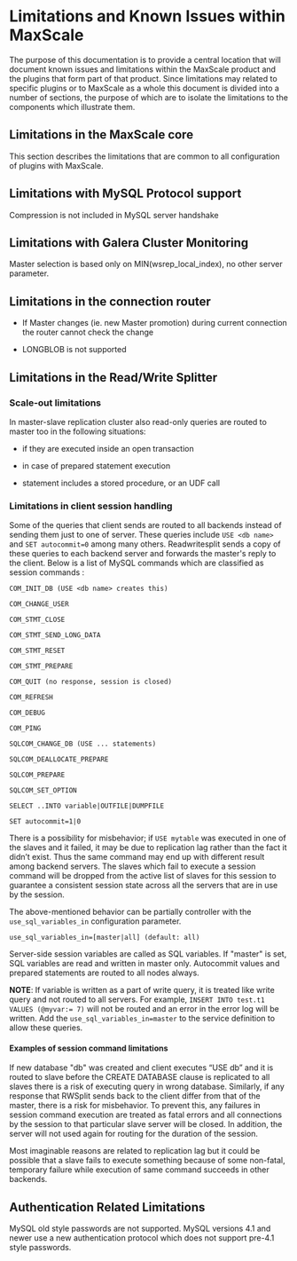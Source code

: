 # Limitations and Known Issues within MaxScale

The purpose of this documentation is to provide a central location that will document known issues and limitations within the MaxScale product and the plugins that form part of that product. Since limitations may related to specific plugins or to MaxScale as a whole this document is divided into a number of sections, the purpose of which are to isolate the limitations to the components which illustrate them.

## Limitations in the MaxScale core

This section describes the limitations that are common to all configuration of plugins with MaxScale.

## Limitations with MySQL Protocol support

Compression is not included in MySQL server handshake

## Limitations with Galera Cluster Monitoring

Master selection is based only on MIN(wsrep_local_index), no other server parameter.

## Limitations in the connection router

* If Master changes (ie. new Master promotion) during current connection the router cannot check the change

* LONGBLOB is not supported

## Limitations in the Read/Write Splitter

### Scale-out limitations

In master-slave replication cluster also read-only queries are routed to master too in the following situations:

* if they are executed inside an open transaction

* in case of prepared statement execution

* statement includes a stored procedure, or an UDF call

### Limitations in client session handling

Some of the queries that client sends are routed to all backends instead of sending them just to one of server. These queries include `USE <db name>` and `SET autocommit=0` among many others. Readwritesplit sends a copy of these queries to each backend server and forwards the master's reply to the client. Below is a list of MySQL commands which are classified as session commands :

```
COM_INIT_DB (USE <db name> creates this)

COM_CHANGE_USER

COM_STMT_CLOSE

COM_STMT_SEND_LONG_DATA

COM_STMT_RESET

COM_STMT_PREPARE

COM_QUIT (no response, session is closed)

COM_REFRESH

COM_DEBUG

COM_PING

SQLCOM_CHANGE_DB (USE ... statements)

SQLCOM_DEALLOCATE_PREPARE

SQLCOM_PREPARE

SQLCOM_SET_OPTION

SELECT ..INTO variable|OUTFILE|DUMPFILE

SET autocommit=1|0 
```

There is a possibility for misbehavior; if `USE mytable` was executed in one of the slaves and it failed, it may be due to replication lag rather than the fact it didn’t exist. Thus the same command may end up with different result among backend servers. The slaves which fail to execute a session command will be dropped from the active list of slaves for this session to guarantee a consistent session state across all the servers that are in use by the session.

The above-mentioned behavior can be partially controller with the `use_sql_variables_in` configuration parameter.

```
use_sql_variables_in=[master|all] (default: all)
```

Server-side session variables are called as SQL variables. If "master" is set, SQL variables are read and written in master only. Autocommit values and prepared statements are routed to all nodes always.

**NOTE**: If variable is written as a part of write query, it is treated like write query and not routed to all servers. For example, `INSERT INTO test.t1 VALUES (@myvar:= 7)` will not be routed and an error in the error log will be written. Add the `use_sql_variables_in=master` to the service definition to allow these queries.

#### Examples of session command limitations

If new database "db" was created and client executes “USE db” and it is routed to slave before the CREATE DATABASE clause is replicated to all slaves there is a risk of executing query in wrong database. Similarly, if any response that RWSplit sends back to the client differ from that of the master, there is a risk for misbehavior. To prevent this, any failures in session command execution are treated as fatal errors and all connections by the session to that particular slave server will be closed. In addition, the server will not used again for routing for the duration of the session.

Most imaginable reasons are related to replication lag but it could be possible that a slave fails to execute something because of some non-fatal, temporary failure while execution of same command succeeds in other backends.

## Authentication Related Limitations

MySQL old style passwords are not supported. MySQL versions 4.1 and newer use a new authentication protocol which does not support pre-4.1 style passwords.
